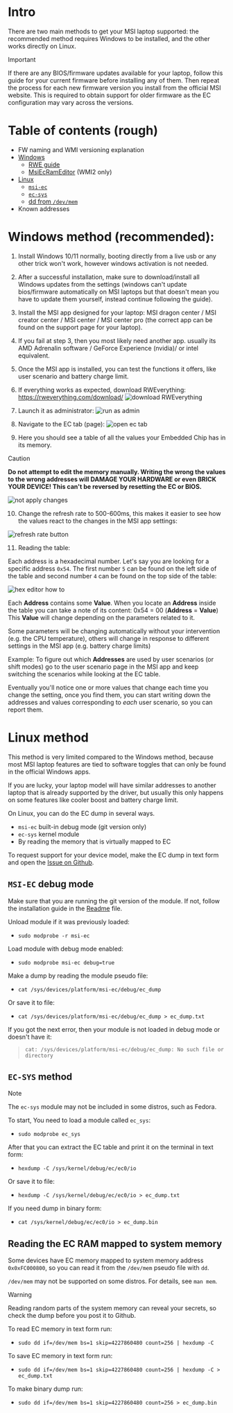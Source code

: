 # Intro
There are two main methods to get your MSI laptop supported: the recommended method requires Windows to be installed, and the other works directly on Linux.

> [!IMPORTANT]
> If there are any BIOS/firmware updates available for your laptop, follow this guide for your current firmware before installing any of them. Then repeat the process for each new firmware version you install from the official MSI website. This is required to obtain support for older firmware as the EC configuration may vary across the versions.

# Table of contents (rough)

+ FW naming and WMI versioning explanation
+ [Windows](#windows-method-recommended)
  + [RWE guide](#windows-method-recommended)
  + [MsiEcRamEditor](https://github.com/timschneeb/MsiEcRamEditor) (WMI2 only)
+ [Linux](#linux-method)
  + [`msi-ec`](#msi-ec-debug-mode)
  + [`ec-sys`](#ec-sys-method)
  + [dd from `/dev/mem`](#reading-the-ec-ram-mapped-to-system-memory)
+ Known addresses

# Windows method (recommended):

1. Install Windows 10/11 normally, booting directly from a live usb or
any other trick won't work, however windows activation is not
needed.

2. After a successful installation, make sure to download/install all
Windows updates from the settings
(windows can't update bios/firmware automatically on MSI
laptops but that doesn't mean you have to update them yourself,
instead continue following the guide).

3. Install the MSI app designed for your laptop: MSI dragon center /
MSI creator center / MSI center / MSI center pro (the correct app
can be found on the support page for your laptop).

4. If you fail at step 3, then you most likely need another app. usually
its AMD Adrenalin software / GeForce Experience (nvidia)/ or intel
equivalent.

5. Once the MSI app is installed, you can test the functions it offers,
like user scenario and battery charge limit.

6. If everything works as expected, download RWEverything:
https://rweverything.com/download/ ![download RWEverything](pics/support_guide/dl_rwe.png)

7.  Launch it as administrator:
![run as admin](pics/support_guide/run_as_admin.png)

8. Navigate to the EC tab (page):
![open ec tab](pics/support_guide/open_ec_tab.png)

9. Here you should see a table of all the values your Embedded Chip has in its memory.

> [!CAUTION]
> **Do not attempt to edit the memory manually. Writing the wrong the values to the wrong addresses will DAMAGE YOUR HARDWARE or even BRICK YOUR DEVICE! This can't be reversed by resetting the EC or BIOS.**

![not apply changes](pics/support_guide/not_apply_changes.png)

10. Change the refresh rate to 500-600ms,
this makes it easier to see how the values react to the changes in the MSI app settings:

![refresh rate button](pics/support_guide/refresh_menu.png)

11. Reading the table:

Each address is a hexadecimal number.
Let's say you are looking for a specific address `0x54`.
The first number `5` can be found on the left side of the table and second number `4` can be found on the top side of the table:

![hex editor how to](pics/support_guide/hex_editor_how_to.png)

Each **Address** contains some **Value**. When you locate an **Address** inside the
table you can take a note of its content: 0x54 = 00 (**Address** = **Value**)
This **Value** will change depending on the parameters related to it.

Some parameters will be changing automatically without your intervention (e.g. the CPU temperature), others will change in response to different settings in the MSI app (e.g. battery charge limits)

Example: To figure out which **Addresses** are used by user scenarios (or shift
modes) go to the user scenario page in the MSI app and keep switching the scenarios
while looking at the EC table.

Eventually you'll notice one or more values that change each time you change the
setting, once you find them, you can start writing down the addresses and values
corresponding to *each* user scenario, so you can report them.

# Linux method

This method is very limited compared to the Windows method, because most
MSI laptop features are tied to software toggles that can only be found in the official Windows apps.

If you are lucky, your laptop model will have similar addresses to another laptop
that is already supported by the driver, but usually this only happens on some
features like cooler boost and battery charge limit.

On Linux, you can do the EC dump in several ways.
+ `msi-ec` built-in debug mode (git version only)
+ `ec-sys` kernel module
+ By reading the memory that is virtually mapped to EC

To request support for your device model, make the EC dump in text form
and open the [Issue on Github](https://github.com/BeardOverflow/msi-ec/issues/new?assignees=&labels=New+firmware&projects=&template=support_request.yml).

## `MSI-EC` debug mode

Make sure that you are running the git version of the module.
If not, follow the installation guide in the [Readme](../README.md#Installation) file.

Unload module if it was previously loaded:

+ `sudo modprobe -r msi-ec`

Load module with debug mode enabled:

+ `sudo modprobe msi-ec debug=true`

Make a dump by reading the module pseudo file:

+ `cat /sys/devices/platform/msi-ec/debug/ec_dump`

Or save it to file:

+ `cat /sys/devices/platform/msi-ec/debug/ec_dump > ec_dump.txt`

If you got the next error, then your module is not loaded in debug mode or doesn't have it:

> `cat: /sys/devices/platform/msi-ec/debug/ec_dump: No such file or directory`

## `EC-SYS` method

> [!NOTE]
> The `ec-sys` module may not be included in some distros, such as Fedora.

To start, You need to load a module called `ec_sys`:

* `sudo modprobe ec_sys`

[//]: # (If you need to write to a specific address &#40;but you really shouldn’t&#41; you can enable)
[//]: # (Read/Write mode for this module:)
[//]: # ()
[//]: # (* `sudo modprobe ec_sys write_support=1`)

After that you can extract the EC table and print it on the terminal in text form:

* `hexdump -C /sys/kernel/debug/ec/ec0/io`

Or save it to file:

+ `hexdump -C /sys/kernel/debug/ec/ec0/io > ec_dump.txt`

If you need dump in binary form:

* `cat /sys/kernel/debug/ec/ec0/io > ec_dump.bin`

## Reading the EC RAM mapped to system memory

Some devices have EC memory mapped to system memory address `0x0xFC000800`,
so you can read it from the `/dev/mem` pseudo file with `dd`.

`/dev/mem` may not be supported on some distros. For details, see `man mem`.

> [!WARNING]
> Reading random parts of the system memory can reveal your secrets, so check the dump before you post it to Github.

To read EC memory in text form run:

+ `sudo dd if=/dev/mem bs=1 skip=4227860480 count=256 | hexdump -C`

To save EC memory in text form run:

+ `sudo dd if=/dev/mem bs=1 skip=4227860480 count=256 | hexdump -C > ec_dump.txt`

To make binary dump run:

+ `sudo dd if=/dev/mem bs=1 skip=4227860480 count=256 > ec_dump.bin`
